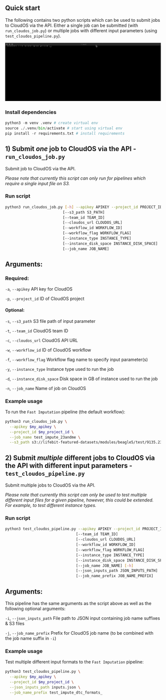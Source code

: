 ## Quick start

The following contains two python scripts which can be used to submit jobs to CloudOS via the API. Either a single job can be submitted (with `run_cloudos_job.py`) or multiple jobs with different input parameters (using `test_cloudos_pipeline.py`).

![multiple_api_jobs](https://raw.githubusercontent.com/lifebit-ai/images/master/api-jobs/multiple_api_jobs.gif)

### Install dependencies
```python
python3 -m venv .venv # create virtual env
source ./.venv/bin/activate # start using virtual env
pip install -r requirements.txt # install requirements
```

## 1) Submit *one* job to CloudOS via the API - `run_cloudos_job.py`

Submit job to CloudOS via the API.

*Please note that currently this script can only run for pipelines which require a single input file on S3.*

### Run script
```bash
python3 run_cloudos_job.py [-h] --apikey APIKEY --project_id PROJECT_ID
                          [--s3_path S3_PATH]
                          [--team_id TEAM_ID]
                          [--cloudos_url CLOUDOS_URL]
                          [--workflow_id WORKFLOW_ID]
                          [--workflow_flag WORKFLOW_FLAG]
                          [--instance_type INSTANCE_TYPE]
                          [--instance_disk_space INSTANCE_DISK_SPACE]
                          [--job_name JOB_NAME]
```

## Arguments:
### Required:
`-a`, `--apikey` API key for CloudOS

`-p`, `--project_id` ID of CloudOS project

#### Optional:
`-s`, `--s3_path` S3 file path of input parameter

`-t`, `--team_id` CloudOS team ID

`-c`, `--cloudos_url` CloudOS API URL

`-w`, `--workflow_id` ID of CloudOS workflow

`-f`, `--workflow_flag` Workflow flag name to specify input parameter(s)

`-y`, `--instance_type` Instance type used to run the job

`-d`, `--instance_disk_space` Disk space in GB of instance used to run the job

`-n`, `--job_name` Name of job on CloudOS

### Example usage
To run the `Fast Imputation` pipeline (the default workflow):
```bash
python3 run_cloudos_job.py \
  --apikey $my_apikey \
  --project_id $my_project_id \
  --job_name test_impute_23andme \
  --s3_path s3://lifebit-featured-datasets/modules/beagle5/test/9135.23andme.7478
```

## 2) Submit *multiple* different jobs to CloudOS via the API with different input parameters - `test_cloudos_pipeline.py`

Submit multiple jobs to CloudOS via the API.

*Please note that currently this script can only be used to test multiple different input files for a given pipeline, however, this could be extended. For example, to test different instance types.*

### Run script
```bash
python3 test_cloudos_pipeline.py --apikey APIKEY --project_id PROJECT_ID
                                [--team_id TEAM_ID]
                                [--cloudos_url CLOUDOS_URL]
                                [--workflow_id WORKFLOW_ID]
                                [--workflow_flag WORKFLOW_FLAG]
                                [--instance_type INSTANCE_TYPE]
                                [--instance_disk_space INSTANCE_DISK_SPACE]
                                [--job_name JOB_NAME] [-h]
                                [--json_inputs_path JSON_INPUTS_PATH]
                                [--job_name_prefix JOB_NAME_PREFIX]
```

## Arguments:
This pipeline has the same arguments as the script above as well as the following optional arguments:

`-i`, `--json_inputs_path` File path to JSON input containing job name suffixes & S3 files

`-j`, `--job_name_prefix` Prefix for CloudOS job name (to be combined with the job name suffix in `-i`)

### Example usage
Test multiple different input formats to the `Fast Imputation` pipeline:
```bash
python3 test_cloudos_pipeline.py \
  --apikey $my_apikey \
  --project_id $my_project_id \
  --json_inputs_path inputs.json \
  --job_name_prefix test_impute_dtc_formats_
```